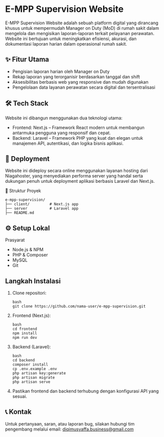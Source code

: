 # E-MPP Supervision Website
E-MPP Supervision Website adalah sebuah platform digital yang dirancang khusus untuk mempermudah Manager on Duty (MoD) di rumah sakit dalam mengelola dan mengisikan laporan-laporan terkait pelayanan perawatan. Website ini bertujuan untuk meningkatkan efisiensi, akurasi, dan dokumentasi laporan harian dalam operasional rumah sakit.

## ✨ Fitur Utama
- Pengisian laporan harian oleh Manager on Duty
- Rekap laporan yang terorganisir berdasarkan tanggal dan shift
- Aksesibilitas berbasis web yang responsive dan mudah digunakan
- Pengelolaan data layanan perawatan secara digital dan tersentralisasi

## 🛠️ Tech Stack
Website ini dibangun menggunakan dua teknologi utama:

- Frontend: Next.js – Framework React modern untuk membangun antarmuka pengguna yang responsif dan cepat.
- Backend: Laravel – Framework PHP yang kuat dan elegan untuk manajemen API, autentikasi, dan logika bisnis aplikasi.

## 🚀 Deployment
Website ini dideploy secara online menggunakan layanan hosting dari Niagahoster, yang menyediakan performa server yang handal serta dukungan penuh untuk deployment aplikasi berbasis Laravel dan Next.js.

📂 Struktur Proyek
```
e-mpp-supervision/
├── client/         # Next.js app
├── server          # Laravel app
├── README.md
```

## ⚙️ Setup Lokal
Prasyarat
- Node.js & NPM
- PHP & Composer
- MySQL
- Git

## Langkah Instalasi
1. Clone repositori:
    ```
    bash
    git clone https://github.com/nama-user/e-mpp-supervision.git
    ```

2. Frontend (Next.js):
    ```
    bash
    cd frontend
    npm install
    npm run dev
    ```
3. Backend (Laravel):
    ```
    bash
    cd backend
    composer install
    cp .env.example .env
    php artisan key:generate
    php artisan migrate
    php artisan serve
    ```
4. Pastikan frontend dan backend terhubung dengan konfigurasi API yang sesuai.

## 📞 Kontak
Untuk pertanyaan, saran, atau laporan bug, silakan hubungi tim pengembang melalui email: diqimusyaffa.business@gmail.com
